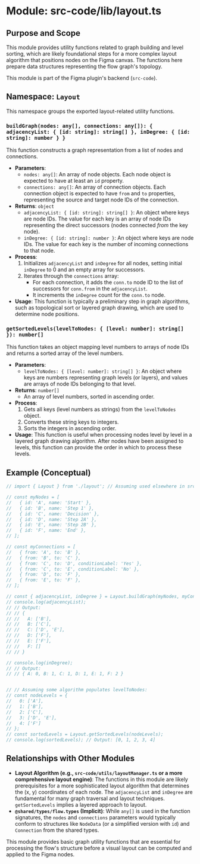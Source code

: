 # Module: src-code/lib/layout.ts

## Purpose and Scope

This module provides utility functions related to graph building and level sorting, which are likely foundational steps for a more complex layout algorithm that positions nodes on the Figma canvas. The functions here prepare data structures representing the flow graph's topology.

This module is part of the Figma plugin's backend (`src-code`).

## Namespace: `Layout`

This namespace groups the exported layout-related utility functions.

### `buildGraph(nodes: any[], connections: any[]): { adjacencyList: { [id: string]: string[] }, inDegree: { [id: string]: number } }`

This function constructs a graph representation from a list of nodes and connections.

*   **Parameters**:
    *   `nodes: any[]`: An array of node objects. Each node object is expected to have at least an `id` property.
    *   `connections: any[]`: An array of connection objects. Each connection object is expected to have `from` and `to` properties, representing the source and target node IDs of the connection.
*   **Returns**: `object`
    *   `adjacencyList: { [id: string]: string[] }`: An object where keys are node IDs. The value for each key is an array of node IDs representing the direct successors (nodes connected *from* the key node).
    *   `inDegree: { [id: string]: number }`: An object where keys are node IDs. The value for each key is the number of incoming connections to that node.
*   **Process**:
    1.  Initializes `adjacencyList` and `inDegree` for all nodes, setting initial `inDegree` to 0 and an empty array for successors.
    2.  Iterates through the `connections` array:
        *   For each connection, it adds the `conn.to` node ID to the list of successors for `conn.from` in the `adjacencyList`.
        *   It increments the `inDegree` count for the `conn.to` node.
*   **Usage**: This function is typically a preliminary step in graph algorithms, such as topological sort or layered graph drawing, which are used to determine node positions.

### `getSortedLevels(levelToNodes: { [level: number]: string[] }): number[]`

This function takes an object mapping level numbers to arrays of node IDs and returns a sorted array of the level numbers.

*   **Parameters**:
    *   `levelToNodes: { [level: number]: string[] }`: An object where keys are numbers representing graph levels (or layers), and values are arrays of node IDs belonging to that level.
*   **Returns**: `number[]`
    *   An array of level numbers, sorted in ascending order.
*   **Process**:
    1.  Gets all keys (level numbers as strings) from the `levelToNodes` object.
    2.  Converts these string keys to integers.
    3.  Sorts the integers in ascending order.
*   **Usage**: This function is useful when processing nodes level by level in a layered graph drawing algorithm. After nodes have been assigned to levels, this function can provide the order in which to process these levels.

## Example (Conceptual)

```typescript
// import { Layout } from './layout'; // Assuming used elsewhere in src-code

// const myNodes = [
//   { id: 'A', name: 'Start' },
//   { id: 'B', name: 'Step 1' },
//   { id: 'C', name: 'Decision' },
//   { id: 'D', name: 'Step 2A' },
//   { id: 'E', name: 'Step 2B' },
//   { id: 'F', name: 'End' },
// ];

// const myConnections = [
//   { from: 'A', to: 'B' },
//   { from: 'B', to: 'C' },
//   { from: 'C', to: 'D', conditionLabel: 'Yes' },
//   { from: 'C', to: 'E', conditionLabel: 'No' },
//   { from: 'D', to: 'F' },
//   { from: 'E', to: 'F' },
// ];

// const { adjacencyList, inDegree } = Layout.buildGraph(myNodes, myConnections);
// console.log(adjacencyList);
// // Output:
// // {
// //   A: ['B'],
// //   B: ['C'],
// //   C: ['D', 'E'],
// //   D: ['F'],
// //   E: ['F'],
// //   F: []
// // }

// console.log(inDegree);
// // Output:
// // { A: 0, B: 1, C: 1, D: 1, E: 1, F: 2 }


// // Assuming some algorithm populates levelToNodes:
// const nodeLevels = {
//   0: ['A'],
//   1: ['B'],
//   2: ['C'],
//   3: ['D', 'E'],
//   4: ['F']
// };
// const sortedLevels = Layout.getSortedLevels(nodeLevels);
// console.log(sortedLevels); // Output: [0, 1, 2, 3, 4]
```

## Relationships with Other Modules

*   **Layout Algorithm (e.g., `src-code/utils/layoutManager.ts` or a more comprehensive layout engine)**: The functions in this module are likely prerequisites for a more sophisticated layout algorithm that determines the (x, y) coordinates of each node. The `adjacencyList` and `inDegree` are fundamental for many graph traversal and layout techniques. `getSortedLevels` implies a layered approach to layout.
*   **`@shared/types/flow.types` (Implicit)**: While `any[]` is used in the function signatures, the `nodes` and `connections` parameters would typically conform to structures like `NodeData` (or a simplified version with `id`) and `Connection` from the shared types.

This module provides basic graph utility functions that are essential for processing the flow's structure before a visual layout can be computed and applied to the Figma nodes.
